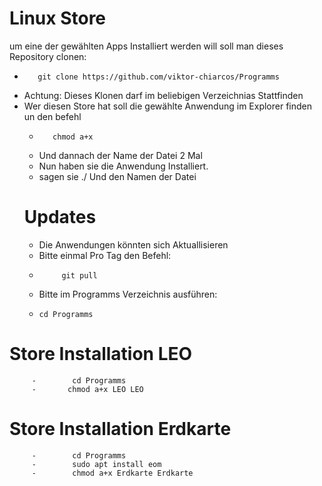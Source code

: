 # Linux Store 

um eine der gewählten Apps Installiert werden will soll man dieses Repository clonen:
   -        git clone https://github.com/viktor-chiarcos/Programms
   -    Achtung: Dieses Klonen darf im beliebigen Verzeichnias Stattfinden
   - Wer diesen Store hat soll die gewählte Anwendung im Explorer finden un den befehl
     -        chmod a+x
     -   Und dannach der Name der Datei 2 Mal
     -   Nun haben sie die Anwendung Installiert.
     -   sagen sie ./ Und den Namen der Datei 
 &nbsp;
     # Updates
       - Die Anwendungen könnten sich Aktuallisieren
       - Bitte einmal Pro Tag den Befehl:
       -          git pull
      - Bitte im Programms Verzeichnis ausführen:
      -     cd Programms
# Store Installation LEO
         -        cd Programms
         -       chmod a+x LEO LEO
# Store Installation Erdkarte
         -        cd Programms
         -        sudo apt install eom
         -        chmod a+x Erdkarte Erdkarte
